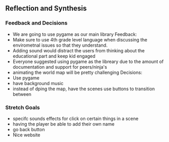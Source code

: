 ## Reflection and Synthesis
### Feedback and Decisions
* We are going to use pygame as our main library
Feedback: 
* Make sure to use 4th grade level language when discussing the envirometnal issues so that they understand.
* Adding sound would distract the users from thinking about the educational part and keep kid engaged
* Everyone suggested using pygame as the libreary due to the amount of documentation and support for peers/ninja's
* animating the world map will be pretty challenging
Decisions: 
* Use pygame
* have background music
* instead of dping the map, have the scenes use buttons to transition between
### Stretch Goals
* specifc sounds effects for click on certain things in a scene
* having the player be able to add their own name 
* go back button
* Nice website
